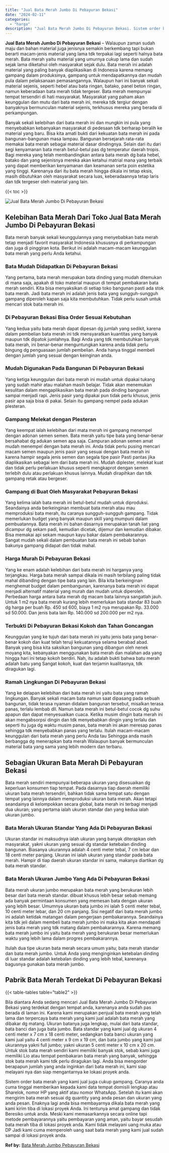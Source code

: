 ```yaml
---
title: "Jual Bata Merah Jumbo Di Pebayuran Bekasi"
date: "2024-02-11"
categories: 
  - "harga"
description: "Jual Bata Merah Jumbo Di Pebayuran Bekasi. Sistem order bata merah yang kami jual juga cukup gampang. Caranya anda cuma tinggal memberikan kepada kami data t..."
---
```


**Jual Bata Merah Jumbo Di Pebayuran Bekasi** – Walaupun zaman sudah maju dan bahan material juga jenisnya semakin berkembang tapi bukan berarti macam-jenis material yang lama tdk terpakai lagi seperti halnya bata merah. Bata merah yaitu material yang umurnya cukup lama dan sudah sejak lama diketahui oleh masyarakat sejak dulu. Bata merah ini adalah material yang paling banyak diaplikasikan di Indonesia karena memang gampang dalam produksinya, gampang untuk mendapatkannya dan mudah pula dalam pelaksanaan pemasangannya. Walaupun hari ini banyak sekali material sejenis, seperti hebel atau bata ringan, batako, panel beton ringan, namun keberadaan bata merah tidak tergeser. Bata merah mempunyai tempat tersendiri di hati masyarakat. Masyarakat yang paham akan keunggulan dan mutu dari bata merah ini, mereka tdk tergiur dengan banyaknya bermunculan material sejenis, terkhusus mereka yang berada di perkampungan.

Banyak sekali kelebihan dari bata merah ini dan mungkin ini pula yang menyebabkan kebanyakan masyarakat di pedesaan tdk berharap beralih ke material yang baru. Bisa kita amati bukti dari kekuatan bata merah ini pada bangunan-bangunan masa lampau. Bangunan bersejarah rata-rata memakai bata merah sebagai material dasar dindingnya. Selain dari itu dari segi kenyamanan bata merah betul-betul pas dg temperatur daerah tropis. Bagi mereka yang telah membandingkan antara bata merah dg bata hebel, batako dan yang sejenisnya mereka akan ketahui matrial mana yang terbaik yang dapat memberikan kenyamanan dan keamanan serta poin estetika yang tinggi. Karenanya dari itu bata merah hingga dikala ini tetap eksis, masih dibutuhkan oleh masyarakat secara luas, keberadaannya tetap laris dan tdk tergeser oleh material yang lain.

{{< toc >}}

![Jual Bata Merah Jumbo Di Pebayuran Bekasi](/images/jual-bata-merah-14.png)

## Kelebihan Bata Merah Dari Toko Jual Bata Merah Jumbo Di Pebayuran Bekasi

Bata merah banyak sekali keunggulannya yang menyebabkan bata merah tetap menjadi favorit masyarakat Indonesia khususnya di perkampungan dan juga di pinggiran kota. Berikut ini adalah macam-macam keunggulan bata merah yang perlu Anda ketahui.

### Bata Mudah Didapatkan Di Pebayuran Bekasi

Yang pertama, bata merah merupakan bata dinding yang mudah ditemukan di mana saja, apakah di toko material maupun di tempat pembakaran bata merah sendiri. Kita bisa menyaksikan di setiap toko bangunan pasti ada stok bata merah. Jadi bata merah ini adalah jenis bata yang sungguh-sungguh gampang diperoleh kapan saja kita membutuhkan. Tidak perlu susah untuk mencari stok bata merah ini.

### Di Pebayuran Bekasi Bisa Order Sesuai Kebutuhan

Yang kedua yaitu bata merah dapat dipesan dg jumlah yang sedikit, karena dalam pembelian bata merah ini tdk mensyaratkan kuantitas yang banyak maupun tdk dipatok jumlahnya. Bagi Anda yang tdk membutuhkan banyak bata merah, ini benar-benar menguntungkan karena anda tidak perlu bingung dg penguasaan jumlah pembelian. Anda hanya tinggal membeli dengan jumlah yang sesuai dengan keinginan anda.

### Mudah Digunakan Pada Bangunan Di Pebayuran Bekasi

Yang ketiga keunggulan dari bata merah ini mudah untuk dipakai tukang yang sudah mahir atau malahan masih belajar. Tidak akan menemukan kesulitan dalam mengaplikasikan bata merah pada dinding bangunan sampai menjadi rapi. Jenis pasir yang dipakai pun tidak perlu khusus, jenis pasir apa saja bisa di pakai. Selain itu gampang nempel pada adukan plesteran.

### Gampang Melekat dengan Plesteran

Yang keempat ialah kelebihan dari mata merah ini gampang menempel dengan adonan semen semen. Bata merah yaitu tipe bata yang benar-benar bersahabat dg adukan semen apa saja. Campuran adonan semen amat mudah menempel dengan bata merah ini. Anda tidak perlu pusing mencari macam semen maupun jenis pasir yang sesuai dengan bata merah ini karena hampir segala jenis semen dan segala tipe pasir Pasti pantas jika diaplikasikan sebagai lem dari bata merah ini. Mudah diplester, melekat kuat dan tidak perlu perlakuan khusus seperti mengkaprot dengan semen terlebih dulu atau perlakuan khusus lainnya. Mudah dirapihkan dan tdk gampang retak atau bergeser.

### Gampang di Buat Oleh Masyarakat Pebayuran Bekasi

Yang kelima ialah bata merah ini betul-betul mudah untuk diproduksi. Seandainya anda berkeinginan membuat bata merah atau mau memproduksi bata merah, itu caranya sungguh-sungguh gampang. Tidak memerlukan budget yang banyak maupun skill yang mumpuni dalam pembuatannya. Bata merah ini bahan dasarnya merupakan tanah liat yang dicampur dg sekam padi, kemudian dicetak, dijemur dan kemudian dibakar. Bisa memakai api sekam maupun kayu bakar dalam pembakarannya. Sangat mudah sekali dalam pembuatan bata merah ini sebab bahan bakunya gampang didapat dan tidak mahal.

### Harga Murah Di Pebayuran Bekasi

Yang ke enam adalah kelebihan dari bata merah ini harganya yang terjangkau. Harga bata merah sampai dikala ini masih terbilang paling tidak mahal dibanding dengan tipe bata yang lain. Bila kita berkeinginan menghemat budget dalam pembangunan, karenanya bata merah ini dapat menjadi alternatif material yang murah dan mudah untuk diperoleh. Perbedaan harga antara bata merah dg macam bata lainnya sangatlah jauh. Untuk 1 m2 nya bata merah kurang lebih memerlukan bata standar 83 buah dg harga per buah Rp. 450 sd 600, biaya 1 m2 nya merupakan Rp. 33.000 sd 50.000. Dan jenis bata lain Rp. 140.000 sd 200.000 per m2 nya.

### Terbukti Di Pebayuran Bekasi Kokoh dan Tahan Goncangan

Keunggulan yang ke tujuh dari bata merah ini yaitu jenis bata yang benar-benar kokoh dan kuat telah teruji kekuatannya selama berabad abad. Banyak yang bisa kita saksikan bangunan yang dibangun oleh nenek moyang kita, kebanyakan menggunakan bata merah dan malahan ada yang hingga hari ini tetap kokoh berdiri. Nah, itu adalah bukti bahwa batu merah adalah batu yang Sangat kokoh, kuat dan terjamin kualitasnya, tdk diragukan lagi.

### Ramah Lingkungan Di Pebayuran Bekasi

Yang ke delapan kelebihan dari bata merah ini yaitu bata yang ramah lingkungan. Banyak sekali macam bata namun saat dipasang pada sebuah bangunan, tidak terasa nyaman didalam bangunan tersebut, misalkan terasa panas, terlalu lembab dll. Namun bata merah ini betul-betul cocok dg suhu apapun dan dapat menyesuaikan cuaca. Ketika musim dingin bata merah ini akan mengabsorpsi dingin dan tdk menyebabkan dingin yang terlalu dan seperti itu juga dg waktu musim panas, bata merah ini akan meresap panas sehingga tdk menyebabkan panas yang terlalu. Itulah macam-macam keunggulan dari bata merah yang perlu Anda tau Sehingga anda masih berbangga dg menerapkan bata merah Walaupun banyak bermunculan material bata yang sama yang lebih modern dan terbaru.

## Sebagian Ukuran Bata Merah Di Pebayuran Bekasi

Bata merah sendiri mempunyai beberapa ukuran yang disesuaikan dg keperluan konsumen tiap tempat. Pada dasarnya tiap daerah memiliki ukuran bata merah tersendiri, bahkan tidak sama tempat satu dengan tempat yang lainnya dalam memproduksi ukuran bata merah. Akan tetapi seandainya di kelompokkan secara global, bata merah ini terbagi menjadi dua ukuran; yang pertama ialah ukuran standar dan yang kedua ialah ukuran jumbo.

### Bata Merah Ukuran Standar Yang Ada Di Pebayuran Bekasi

Ukuran standar ini maksudnya ialah ukuran yang banyak diterapkan oleh masyarakat, yakni ukuran yang sesuai dg standar ketebalan dinding bangunan. Biasanya ukurannya adalah 4 centi meter tebal, 7 cm lebar dan 18 centi meter panjang. Ukuran ini ialah ukuran yang standar pada bata merah. Hampir di tiap daerah ukuran standar ini sama, makanya diartikan dg bata merah standar.

### Bata Merah Ukuran Jumbo Yang Ada Di Pebayuran Bekasi

Bata merah ukuran jumbo merupakan bata merah yang berukuran lebih besar dari bata merah standar. dibuat khusus lebih besar sebab memang ada banyak permintaan konsumen yang memesan bata dengan ukuran yang lebih besar. Umumnya ukuran bata jumbo ini ialah 5 centi meter tebal, 10 centi meter lebar, dan 20 cm panjang. Sisi negatif dari bata merah jumbo ini adalah ketidak matangan dalam pengerjaan pembakarannya. Seandainya kita tdk jeli dalam membeli bata merah jumbo ini maka kita akan mendapati jenis bata merah yang tdk matang dalam pembakarannya. Karena memang bata merah jumbo ini yaitu bata merah yang berukuran besar memerlukan waktu yang lebih lama dalam progres pembakarannya.

Itulah dua tipe ukuran bata merah secara umum yaitu; bata merah standar dan bata merah jumbo. Untuk Anda yang menginginkan ketebalan dinding di luar standar adalah ketebalan dinding yang lebih tebal, karenanya bagusnya gunakan bata merah jumbo.

## Pabrik Bata Merah Terdekat Di Pebayuran Bekasi

{{< table-tables table="table2" >}}

Bila diantara Anda sedang mencari Jual Bata Merah Jumbo Di Pebayuran Bekasi yang terdekat dengan tempat anda, karenanya anda sudah pas berada di laman ini. Karena kami merupakan penjual bata merah yang telah lama dan terpercaya bata merah yang kami jual adalah bata merah yang dibakar dg matang. Ukuran batanya juga lengkap, mulai dari bata standar, bata banci dan juga bata jumbo. Bata standar yang kami jual dg ukuran 4 centi meter x 7 cm x 18 centi meter, sedangkan bata banci ukuran yang kami jual yaitu 4 centi meter x 9 cm x 19 cm, dan bata jumbo yang kami jual ukurannya yakni full jumbo; yakni ukuran 5 centi meter x 10 cm x 20 cm. Untuk stok bata merah sendiri kami memiliki banyak stok, sebab kami juga memiliki Lio atau tempat pembakaran bata merah yang banyak, sehingga stok bata merah kami tdk perlu diragukan lagi. Anda bisa mengorder berapapun jumlah yang anda inginkan dari bata merah ini, kami siap melayani nya dan siap mengantarnya ke lokasi proyek anda.

Sistem order bata merah yang kami jual juga cukup gampang. Caranya anda cuma tinggal memberikan kepada kami data tempat domisili lengkap atau Sharelok, nomor HP yang aktif atau nomor WhatsApp. Setelah itu kami akan mengirim bata merah sesuai dg quantity yang anda pesan dan ukuran yang anda pesan. Enaknya lagi anda bisa membayarnya dikala bata merah yang kami kirim tiba di lokasi proyek Anda. Ini tentunya amat gampang dan tidak Beresiko untuk anda. Meski kami memasarkannya secara online tapi metode pembayarannya yaitu pembayaran yang aman, yaitu bayar sesudah bata merah tiba di lokasi proyek anda. Kami tidak melayani uang muka atau DP Jadi kami cuma memperoleh uang saat bata merah yang kami jual sudah sampai di lokasi proyek anda.

**Ref by:** [Bata Merah Jumbo Pebayuran Bekasi](https://id.wikipedia.org/wiki/Bata)
